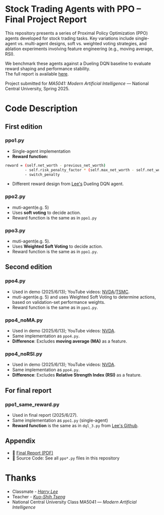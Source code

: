 # Stock Trading Agents with PPO – Final Project Report

This repository presents a series of Proximal Policy Optimization (PPO) agents developed for stock trading tasks. Key variations include single-agent vs. multi-agent designs, soft vs. weighted voting strategies, and ablation experiments involving feature engineering (e.g., moving average, RSI).

We benchmark these agents against a Dueling DQN baseline to evaluate reward shaping and performance stability.  
The full report is available [here](./final_report.pdf).

Project submitted for *MA5041: Modern Artificial Intelligence* — National Central University, Spring 2025.

# Code Description
## First edition
### ppo1.py
- Single-agent implementation
- **Reward function:**
```bash
reward = (self.net_worth - previous_net_worth) 
         - self.risk_penalty_factor * (self.max_net_worth - self.net_worth)
         - switch_penalty
```
- Different reward design from [Lee's](https://github.com/harrylee1971/2025-spring-Modern-AI) Dueling DQN agent.

### ppo2.py
- muti-agent(e.g. 5)
- Uses **soft voting** to decide action.
- Reward function is the same as in `ppo1.py`

### ppo3.py
- muti-agent(e.g. 5).
- Uses **Weighted Soft Voting** to decide action.
- Reward function is the same as in `ppo1.py`.

## Second edition
### ppo4.py
- Used in demo (2025/6/13); YouTube videos: [NVDA](https://youtu.be/CFLTScgIPdY)/[TSMC](https://youtu.be/1DbVWUNMbnc).
- muti-agent(e.g. 5) and uses Weighted Soft Voting to determine actions, based on validation-set performance weights.
- Reward function is the same as in `ppo1.py`.

### ppo4_noMA.py
- Used in demo (2025/6/13); YouTube videos: [NVDA](https://youtu.be/ZMQrV69abBM).
- Same implementation as  `ppo4.py`.
- **Difference**: Excludes **moving average (MA)** as a feature.
  
### ppo4_noRSI.py
- Used in demo (2025/6/13); YouTube videos: [NVDA](https://youtu.be/QBf5hbadcoY).
- Same implementation as  `ppo4.py`.
- **Difference**: Excludes **Relative Strength Index (RSI)** as a feature.

## For final report
### ppo1_same_reward.py
- Used in final report (2025/6/27).
- Same implementation as `ppo1.py` (single-agent)
- **Reward function** is the same as in `dql_3.py` from [Lee's Github](https://github.com/harrylee1971/2025-spring-Modern-AI).

## Appendix
- 📄 [Final Report (PDF)](./final_report.pdf)  
- 📂 Source Code: See all `ppo*.py` files in this repository

# Thanks
- Classmate - *[Harry Lee](https://github.com/harrylee1971)*
- Teacher - *[Kuo-Shih Tseng](https://sites.google.com/site/kuoshihtseng/)*
- National Central University Class MA5041 — *Modern Artificial Intelligence*


